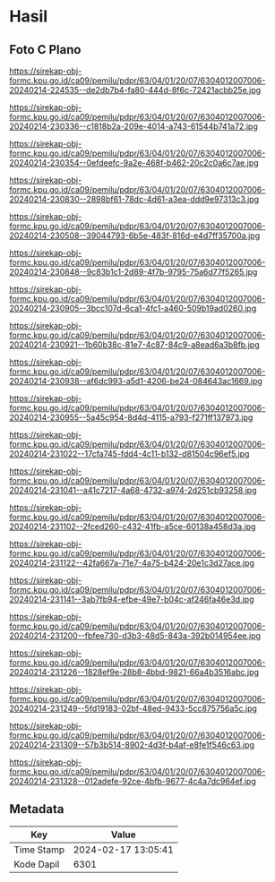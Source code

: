 # Hasil

## Foto C Plano

https://sirekap-obj-formc.kpu.go.id/ca09/pemilu/pdpr/63/04/01/20/07/6304012007006-20240214-224535--de2db7b4-fa80-444d-8f6c-72421acbb25e.jpg

https://sirekap-obj-formc.kpu.go.id/ca09/pemilu/pdpr/63/04/01/20/07/6304012007006-20240214-230336--c1818b2a-209e-4014-a743-61544b741a72.jpg

https://sirekap-obj-formc.kpu.go.id/ca09/pemilu/pdpr/63/04/01/20/07/6304012007006-20240214-230354--0efdeefc-9a2e-468f-b462-20c2c0a6c7ae.jpg

https://sirekap-obj-formc.kpu.go.id/ca09/pemilu/pdpr/63/04/01/20/07/6304012007006-20240214-230830--2898bf61-78dc-4d61-a3ea-ddd9e97313c3.jpg

https://sirekap-obj-formc.kpu.go.id/ca09/pemilu/pdpr/63/04/01/20/07/6304012007006-20240214-230508--39044793-6b5e-483f-816d-e4d7ff35700a.jpg

https://sirekap-obj-formc.kpu.go.id/ca09/pemilu/pdpr/63/04/01/20/07/6304012007006-20240214-230848--9c83b1c1-2d89-4f7b-9795-75a6d77f5265.jpg

https://sirekap-obj-formc.kpu.go.id/ca09/pemilu/pdpr/63/04/01/20/07/6304012007006-20240214-230905--3bcc107d-6ca1-4fc1-a460-509b19ad0260.jpg

https://sirekap-obj-formc.kpu.go.id/ca09/pemilu/pdpr/63/04/01/20/07/6304012007006-20240214-230921--1b60b38c-81e7-4c87-84c9-a8ead6a3b8fb.jpg

https://sirekap-obj-formc.kpu.go.id/ca09/pemilu/pdpr/63/04/01/20/07/6304012007006-20240214-230938--af6dc993-a5d1-4206-be24-084643ac1669.jpg

https://sirekap-obj-formc.kpu.go.id/ca09/pemilu/pdpr/63/04/01/20/07/6304012007006-20240214-230955--5a45c954-8d4d-4115-a793-f271ff137973.jpg

https://sirekap-obj-formc.kpu.go.id/ca09/pemilu/pdpr/63/04/01/20/07/6304012007006-20240214-231022--17cfa745-fdd4-4c11-b132-d81504c96ef5.jpg

https://sirekap-obj-formc.kpu.go.id/ca09/pemilu/pdpr/63/04/01/20/07/6304012007006-20240214-231041--a41c7217-4a68-4732-a974-2d251cb93258.jpg

https://sirekap-obj-formc.kpu.go.id/ca09/pemilu/pdpr/63/04/01/20/07/6304012007006-20240214-231102--2fced260-c432-41fb-a5ce-60138a458d3a.jpg

https://sirekap-obj-formc.kpu.go.id/ca09/pemilu/pdpr/63/04/01/20/07/6304012007006-20240214-231122--42fa667a-71e7-4a75-b424-20e1c3d27ace.jpg

https://sirekap-obj-formc.kpu.go.id/ca09/pemilu/pdpr/63/04/01/20/07/6304012007006-20240214-231141--3ab7fb94-efbe-49e7-b04c-af246fa46e3d.jpg

https://sirekap-obj-formc.kpu.go.id/ca09/pemilu/pdpr/63/04/01/20/07/6304012007006-20240214-231200--fbfee730-d3b3-48d5-843a-392b014954ee.jpg

https://sirekap-obj-formc.kpu.go.id/ca09/pemilu/pdpr/63/04/01/20/07/6304012007006-20240214-231226--1828ef9e-28b8-4bbd-9821-66a4b3516abc.jpg

https://sirekap-obj-formc.kpu.go.id/ca09/pemilu/pdpr/63/04/01/20/07/6304012007006-20240214-231249--5fd19183-02bf-48ed-9433-5cc875756a5c.jpg

https://sirekap-obj-formc.kpu.go.id/ca09/pemilu/pdpr/63/04/01/20/07/6304012007006-20240214-231309--57b3b514-8902-4d3f-b4af-e8fe1f546c63.jpg

https://sirekap-obj-formc.kpu.go.id/ca09/pemilu/pdpr/63/04/01/20/07/6304012007006-20240214-231328--012adefe-92ce-4bfb-9677-4c4a7dc964ef.jpg


## Metadata

| Key        | Value               |
| ---------- | ------------------- |
| Time Stamp | 2024-02-17 13:05:41 |
| Kode Dapil | 6301                |




